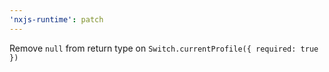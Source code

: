 ```yaml
---
'nxjs-runtime': patch
---
```


Remove `null` from return type on `Switch.currentProfile({ required: true })`
